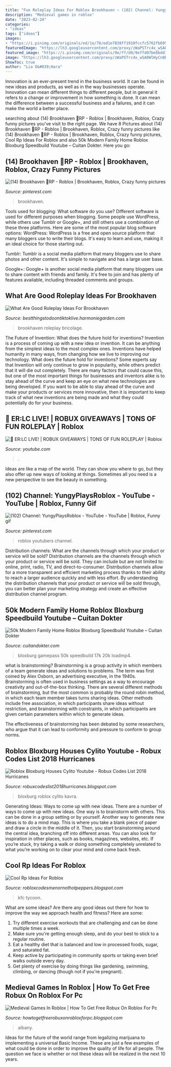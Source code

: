 ```yaml
---
title: "Fun Roleplay Ideas For Roblox Brookhaven ~ (102) Channel: Yungyplaysroblox"
description: "Medieval games in roblox"
date: "2023-02-24"
categories:
- "ideas"
tags: ["ideas"]
images:
- "https://i.pinimg.com/originals/ed/1e/78/ed1e7838ff1910fccfc5762fb6956488.jpg"
featuredImage: "https://lh3.googleusercontent.com/proxy/zWaPSTrc4x_wSA8WlHyCn0Bc5Z7Tw8jiZl_eyQfyYrqeXGJlyO84BOdx4eqSWY9VQw-_bJ_dABtyG2dnRpF0aAnRB3E5Vx9IF2ouS-NzR0_vSb9sq4aNbVavJP_DoYM8=w1200-h630-p-k-no-nu"
featured_image: "https://i.pinimg.com/originals/9e/ff/d0/9effd07be8bdd1c7aca11ecf06388181.png"
image: "https://lh3.googleusercontent.com/proxy/zWaPSTrc4x_wSA8WlHyCn0Bc5Z7Tw8jiZl_eyQfyYrqeXGJlyO84BOdx4eqSWY9VQw-_bJ_dABtyG2dnRpF0aAnRB3E5Vx9IF2ouS-NzR0_vSb9sq4aNbVavJP_DoYM8=w1200-h630-p-k-no-nu"
ShowToc: true
author: "Lia O&#039;Hara"
---
```



Innovation is an ever-present trend in the business world. It can be found in new ideas and products, as well as in the way businesses operate. Innovation can mean different things to different people, but in general it refers to a change or improvement in how something is done. It can mean the difference between a successful business and a failures, and it can make the world a better place.

	

		
searching about (14) Brookhaven 🏡RP - Roblox | Brookhaven, Roblox, Crazy funny pictures you've visit to the right page. We have 8 Pictures about (14) Brookhaven 🏡RP - Roblox | Brookhaven, Roblox, Crazy funny pictures like (14) Brookhaven 🏡RP - Roblox | Brookhaven, Roblox, Crazy funny pictures, Cool Rp Ideas For Roblox and also 50k Modern Family Home Roblox Bloxburg Speedbuild Youtube – Cuitan Dokter. Here you go:
		
    
## (14) Brookhaven 🏡RP - Roblox | Brookhaven, Roblox, Crazy Funny Pictures

<img loading=lazy src="https://i.pinimg.com/originals/9e/ff/d0/9effd07be8bdd1c7aca11ecf06388181.png" onerror="this.onerror=null;this.src='https://tse3.mm.bing.net/th?id=OIP.jTH2Yrfwmo_P1xld6zCD2gHaEK&amp;pid=15.1';" alt="(14) Brookhaven 🏡RP - Roblox | Brookhaven, Roblox, Crazy funny pictures">

_Source: pinterest.com_

>brookhaven. 

	

Tools used for blogging: What software do you use?
Different software is used for different purposes when blogging. Some people use WordPress, while others use Tumblr or Google+, and still others use a combination of these three platforms. Here are some of the most popular blog software options: 
WordPress: WordPress is a free and open source platform that many bloggers use to write their blogs. It's easy to learn and use, making it an ideal choice for those starting out. 

Tumblr: Tumblr is a social media platform that many bloggers use to share photos and other content. It's simple to navigate and has a large user base. 

Google+: Google+ is another social media platform that many bloggers use to share content with friends and family. It's free to join and has plenty of features available, including threaded comments and groups.

    
## What Are Good Roleplay Ideas For Brookhaven

<img loading=lazy src="https://i.pinimg.com/originals/33/3d/c7/333dc769d3f981d2443496e79c018e14.jpg" onerror="this.onerror=null;this.src='https://tse4.mm.bing.net/th?id=OIP.lx4ZWFguIWf5dThJeC3vkgHaIM&amp;pid=15.1';" alt="What Are Good Roleplay Ideas For Brookhaven">

_Source: bestthingstodoontiktoklive.harmoniegarden.com_

>brookhaven roleplay bricolage. 

	

The Future of Invention: What does the future hold for inventions?
Invention is a process of coming up with a new idea or invention. It can be anything from the simplest ideas to the most complex ones. Inventions have helped humanity in many ways, from changing how we live to improving our technology. What does the future hold for inventions? Some experts say that Invention will only continue to grow in popularity, while others predict that it will die out completely. There are many factors that could cause this, but one of the most important things for businesses and inventors alike is to stay ahead of the curve and keep an eye on what new technologies are being developed. If you want to be able to stay ahead of the curve and make your products or services more innovative, then it is important to keep track of what new inventions are being made and what they could potentially do for your business.

    
## 🔴 ER:LC LIVE! | ROBUX GIVEAWAYS | TONS OF FUN ROLEPLAY | Roblox

<img loading=lazy src="https://i.ytimg.com/vi/qD6M2ZeOiTE/maxresdefault.jpg" onerror="this.onerror=null;this.src='https://tse3.mm.bing.net/th?id=OIP.n65GK8dXxIkTr6uG0N1nfgHaEK&amp;pid=15.1';" alt="🔴 ER:LC LIVE! | ROBUX GIVEAWAYS | TONS OF FUN ROLEPLAY | Roblox">

_Source: youtube.com_

>. 

	

Ideas are like a map of the world. They can show you where to go, but they also offer up new ways of looking at things. Sometimes all you need is a new perspective to see the beauty in something.

    
## (102) Channel: YungyPlaysRoblox - YouTube - YouTube | Roblox, Funny Gif

<img loading=lazy src="https://i.pinimg.com/originals/ed/1e/78/ed1e7838ff1910fccfc5762fb6956488.jpg" onerror="this.onerror=null;this.src='https://tse1.mm.bing.net/th?id=OIP.Y2wMTSx3pg_lhOqV9Oc8SQAAAA&amp;pid=15.1';" alt="(102) Channel: YungyPlaysRoblox - YouTube - YouTube | Roblox, Funny gif">

_Source: pinterest.com_

>roblox youtubers channel. 

	

Distribution channels: What are the channels through which your product or service will be sold?
Distribution channels are the channels through which your product or service will be sold. They can include but are not limited to: online, print, radio, TV, and direct-to-consumer. Distribution channels allow for a more transparent and efficient marketing process thanks to their ability to reach a larger audience quickly and with less effort. By understanding the distribution channels that your product or service will be sold through, you can better plan your marketing strategy and create an effective distribution channel program.

    
## 50k Modern Family Home Roblox Bloxburg Speedbuild Youtube – Cuitan Dokter

<img loading=lazy src="https://i0.wp.com/i.ytimg.com/vi/XNejk1XGNUI/maxresdefault.jpg?resize=650,400" onerror="this.onerror=null;this.src='https://tse1.mm.bing.net/th?id=OIP.0Dv0wo1edADC_UfowsAGPwHaEK&amp;pid=15.1';" alt="50k Modern Family Home Roblox Bloxburg Speedbuild Youtube – Cuitan Dokter">

_Source: cuitandokter.com_

>bloxburg gamepass 50k speedbuild 17k 20k loadmp4. 

	

what is brainstorming?
Brainstorming is a group activity in which members of a team generate ideas and solutions to problems. The term was first coined by Alex Osborn, an advertising executive, in the 1940s. Brainstorming is often used in business settings as a way to encourage creativity and out-of-the-box thinking. 
There are several different methods of brainstorming, but the most common is probably the round robin method, in which each team member takes turns sharing ideas. Other methods include free association, in which participants share ideas without restriction, and brainstorming with constraints, in which participants are given certain parameters within which to generate ideas. 

The effectiveness of brainstorming has been debated by some researchers, who argue that it can lead to conformity and pressure to conform to group norms.

    
## Roblox Bloxburg Houses Cylito Youtube - Robux Codes List 2018 Hurricanes

<img loading=lazy src="http://i1.wp.com/ytimg.googleusercontent.com/vi/F5gqw2f8Dmo/hqdefault.jpg" onerror="this.onerror=null;this.src='https://tse3.mm.bing.net/th?id=OIP.vbBfvrhHqbZAok-4-Qg5LQHaFj&amp;pid=15.1';" alt="Roblox Bloxburg Houses Cylito Youtube - Robux Codes List 2018 Hurricanes">

_Source: robuxcodeslist2018hurricanes.blogspot.com_

>bloxburg roblox cylito kavra. 

	

Generating Ideas: Ways to come up with new ideas.
There are a number of ways to come up with new ideas. One way is to brainstorm with others. This can be done in a group setting or by yourself. Another way to generate new ideas is to do a mind map. This is where you take a blank piece of paper and draw a circle in the middle of it. Then, you start brainstorming around the central idea, branching off into different areas. You can also look for inspiration in other places, such as books, magazines, websites, etc. If you’re stuck, try taking a walk or doing something completely unrelated to what you’re working on to clear your mind and come back fresh.

    
## Cool Rp Ideas For Roblox

<img loading=lazy src="https://lh3.googleusercontent.com/proxy/zWaPSTrc4x_wSA8WlHyCn0Bc5Z7Tw8jiZl_eyQfyYrqeXGJlyO84BOdx4eqSWY9VQw-_bJ_dABtyG2dnRpF0aAnRB3E5Vx9IF2ouS-NzR0_vSb9sq4aNbVavJP_DoYM8=w1200-h630-p-k-no-nu" onerror="this.onerror=null;this.src='https://tse3.mm.bing.net/th?id=OIP.VPd1BQTUq-z-cIlXlwW4qQHaEK&amp;pid=15.1';" alt="Cool Rp Ideas For Roblox">

_Source: robloxcodesmenornothotpeppers.blogspot.com_

>kfc tycoon. 

	

What are some ideas?
Are there any good ideas out there for how to improve the way we approach health and fitness? Here are some: 
1. Try different exercise workouts that are challenging and can be done multiple times a week. 
2. Make sure you're getting enough sleep, and do your best to stick to a regular routine. 
3. Eat a healthy diet that is balanced and low in processed foods, sugar, and saturated fat. 
4. Keep active by participating in community sports or taking even brief walks outside every day. 
5. Get plenty of exercise by doing things like gardening, swimming, climbing, or dancing (though not if you're pregnant).

    
## Medieval Games In Roblox | How To Get Free Robux On Roblox For Pc

<img loading=lazy src="https://albanykid.com/wp-content/uploads/2012/02/ROBLOX-medieval-castle.jpg" onerror="this.onerror=null;this.src='https://tse2.mm.bing.net/th?id=OIP.oK95F9LTQA_d_5TBhzs3jgHaEW&amp;pid=15.1';" alt="Medieval Games In Roblox | How To Get Free Robux On Roblox For Pc">

_Source: howtogetfreerobuxonrobloxforpc.blogspot.com_

>albany. 

	

Ideas for the future of the world range from legalizing marijuana to implementing a universal Basic Income. These are just a few examples of what could be done in order to improve the quality of life for all people. The question we face is whether or not these ideas will be realized in the next 10 years.

